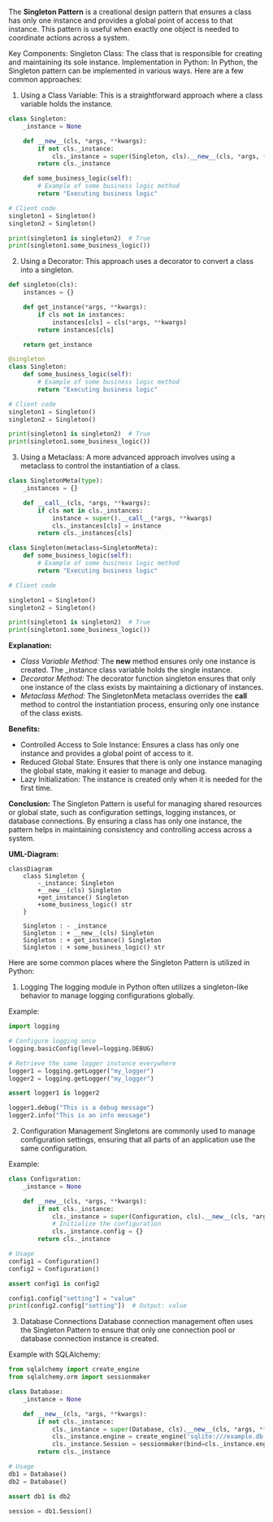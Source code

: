 The **Singleton Pattern** is a creational design pattern that ensures a class has only one instance and provides a global point of access to that instance. This pattern is useful when exactly one object is needed to coordinate actions across a system.

Key Components:
Singleton Class: The class that is responsible for creating and maintaining its sole instance.
Implementation in Python:
In Python, the Singleton pattern can be implemented in various ways. Here are a few common approaches:

1. Using a Class Variable:
   This is a straightforward approach where a class variable holds the instance.

```python
class Singleton:
    _instance = None

    def __new__(cls, *args, **kwargs):
        if not cls._instance:
            cls._instance = super(Singleton, cls).__new__(cls, *args, **kwargs)
        return cls._instance

    def some_business_logic(self):
        # Example of some business logic method
        return "Executing business logic"

# Client code
singleton1 = Singleton()
singleton2 = Singleton()

print(singleton1 is singleton2)  # True
print(singleton1.some_business_logic())
```

2. Using a Decorator:
   This approach uses a decorator to convert a class into a singleton.

```python
def singleton(cls):
    instances = {}

    def get_instance(*args, **kwargs):
        if cls not in instances:
            instances[cls] = cls(*args, **kwargs)
        return instances[cls]

    return get_instance

@singleton
class Singleton:
    def some_business_logic(self):
        # Example of some business logic method
        return "Executing business logic"

# Client code
singleton1 = Singleton()
singleton2 = Singleton()

print(singleton1 is singleton2)  # True
print(singleton1.some_business_logic())
```

3. Using a Metaclass:
   A more advanced approach involves using a metaclass to control the instantiation of a class.

```python
class SingletonMeta(type):
    _instances = {}

    def __call__(cls, *args, **kwargs):
        if cls not in cls._instances:
            instance = super().__call__(*args, **kwargs)
            cls._instances[cls] = instance
        return cls._instances[cls]

class Singleton(metaclass=SingletonMeta):
    def some_business_logic(self):
        # Example of some business logic method
        return "Executing business logic"

# Client code

singleton1 = Singleton()
singleton2 = Singleton()

print(singleton1 is singleton2)  # True
print(singleton1.some_business_logic())
```

**Explanation:**

- _Class Variable Method:_ The **new** method ensures only one instance is created. The \_instance class variable holds the single instance.
- _Decorator Method:_ The decorator function singleton ensures that only one instance of the class exists by maintaining a dictionary of instances.
- _Metaclass Method:_ The SingletonMeta metaclass overrides the **call** method to control the instantiation process, ensuring only one instance of the class exists.

**Benefits:**

- Controlled Access to Sole Instance: Ensures a class has only one instance and provides a global point of access to it.
- Reduced Global State: Ensures that there is only one instance managing the global state, making it easier to manage and debug.
- Lazy Initialization: The instance is created only when it is needed for the first time.

**Conclusion:**
The Singleton Pattern is useful for managing shared resources or global state, such as configuration settings, logging instances, or database connections. By ensuring a class has only one instance, the pattern helps in maintaining consistency and controlling access across a system.

**UML-Diagram:**

```mermaid
classDiagram
    class Singleton {
        -_instance: Singleton
        +__new__(cls) Singleton
        +get_instance() Singleton
        +some_business_logic() str
    }

    Singleton : - _instance
    Singleton : + __new__(cls) Singleton
    Singleton : + get_instance() Singleton
    Singleton : + some_business_logic() str
```

Here are some common places where the Singleton Pattern is utilized in Python:

1. Logging
   The logging module in Python often utilizes a singleton-like behavior to manage logging configurations globally.

Example:

```python
import logging

# Configure logging once
logging.basicConfig(level=logging.DEBUG)

# Retrieve the same logger instance everywhere
logger1 = logging.getLogger("my_logger")
logger2 = logging.getLogger("my_logger")

assert logger1 is logger2

logger1.debug("This is a debug message")
logger2.info("This is an info message")

```

2. Configuration Management
   Singletons are commonly used to manage configuration settings, ensuring that all parts of an application use the same configuration.

Example:

```python
class Configuration:
    _instance = None

    def __new__(cls, *args, **kwargs):
        if not cls._instance:
            cls._instance = super(Configuration, cls).__new__(cls, *args, **kwargs)
            # Initialize the configuration
            cls._instance.config = {}
        return cls._instance

# Usage
config1 = Configuration()
config2 = Configuration()

assert config1 is config2

config1.config["setting"] = "value"
print(config2.config["setting"])  # Output: value
```

3. Database Connections
   Database connection management often uses the Singleton Pattern to ensure that only one connection pool or database connection instance is created.

Example with SQLAlchemy:

```python
from sqlalchemy import create_engine
from sqlalchemy.orm import sessionmaker

class Database:
    _instance = None

    def __new__(cls, *args, **kwargs):
        if not cls._instance:
            cls._instance = super(Database, cls).__new__(cls, *args, **kwargs)
            cls._instance.engine = create_engine('sqlite:///example.db')
            cls._instance.Session = sessionmaker(bind=cls._instance.engine)
        return cls._instance

# Usage
db1 = Database()
db2 = Database()

assert db1 is db2

session = db1.Session()
```
